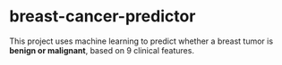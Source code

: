 # breast-cancer-predictor
This project uses machine learning to predict whether a breast tumor is **benign or malignant**, based on 9 clinical features.
